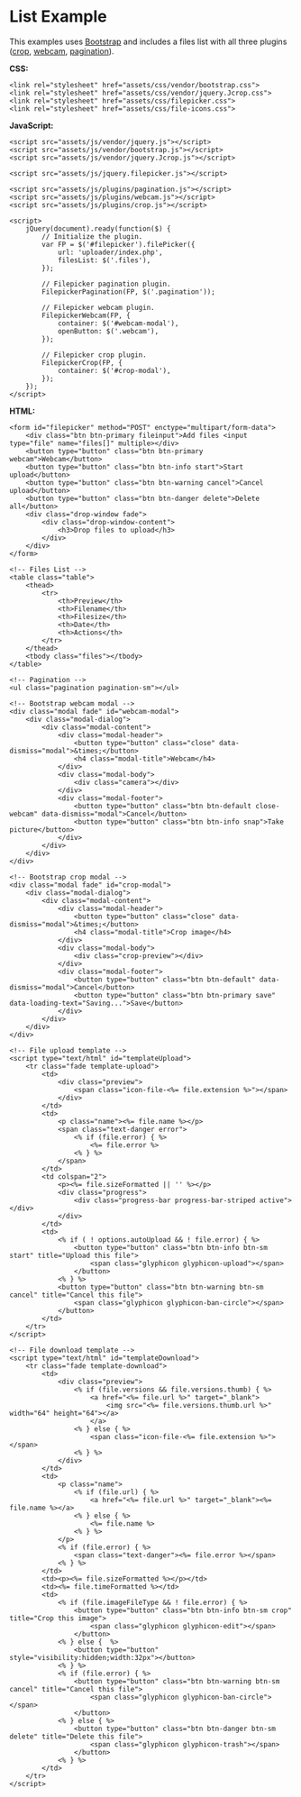# List Example

This examples uses [Bootstrap](http://getbootstrap.com/) and includes a files list with all three plugins ([crop](crop.md), [webcam](webcam.md), [pagination](pagination.md)).

__CSS:__

	<link rel="stylesheet" href="assets/css/vendor/bootstrap.css">
	<link rel="stylesheet" href="assets/css/vendor/jquery.Jcrop.css">
	<link rel="stylesheet" href="assets/css/filepicker.css">
	<link rel="stylesheet" href="assets/css/file-icons.css">

__JavaScript:__

	<script src="assets/js/vendor/jquery.js"></script>
	<script src="assets/js/vendor/bootstrap.js"></script>
	<script src="assets/js/vendor/jquery.Jcrop.js"></script>

	<script src="assets/js/jquery.filepicker.js"></script>

	<script src="assets/js/plugins/pagination.js"></script>
	<script src="assets/js/plugins/webcam.js"></script>
	<script src="assets/js/plugins/crop.js"></script>

	<script>
		jQuery(document).ready(function($) {
			// Initialize the plugin.
			var FP = $('#filepicker').filePicker({
				url: 'uploader/index.php',
				filesList: $('.files'),
			});

			// Filepicker pagination plugin.
			FilepickerPagination(FP, $('.pagination'));

			// Filepicker webcam plugin.
			FilepickerWebcam(FP, {
				container: $('#webcam-modal'),
				openButton: $('.webcam'),
			});

			// Filepicker crop plugin.
			FilepickerCrop(FP, {
				container: $('#crop-modal'),
			});
		});
	</script>

__HTML:__
	
	<form id="filepicker" method="POST" enctype="multipart/form-data">
		<div class="btn btn-primary fileinput">Add files <input type="file" name="files[]" multiple></div>
		<button type="button" class="btn btn-primary webcam">Webcam</button>
		<button type="button" class="btn btn-info start">Start upload</button>
		<button type="button" class="btn btn-warning cancel">Cancel upload</button>
		<button type="button" class="btn btn-danger delete">Delete all</button>
		<div class="drop-window fade">
			<div class="drop-window-content">
				<h3>Drop files to upload</h3>
			</div>
		</div>
	</form>
	
	<!-- Files List -->
	<table class="table">
		<thead>
			<tr>
				<th>Preview</th>
				<th>Filename</th>
				<th>Filesize</th>
				<th>Date</th>
				<th>Actions</th>
			</tr>
		</thead>
		<tbody class="files"></tbody>
	</table>
	
	<!-- Pagination -->
	<ul class="pagination pagination-sm"></ul>

	<!-- Bootstrap webcam modal -->
	<div class="modal fade" id="webcam-modal">
		<div class="modal-dialog">
			<div class="modal-content">
				<div class="modal-header">
					<button type="button" class="close" data-dismiss="modal">&times;</button>
					<h4 class="modal-title">Webcam</h4>
				</div>
				<div class="modal-body">
					<div class="camera"></div>
				</div>
				<div class="modal-footer">
					<button type="button" class="btn btn-default close-webcam" data-dismiss="modal">Cancel</button>
					<button type="button" class="btn btn-info snap">Take picture</button>
				</div>
			</div>
		</div>
	</div>

	<!-- Bootstrap crop modal -->
	<div class="modal fade" id="crop-modal">
		<div class="modal-dialog">
			<div class="modal-content">
				<div class="modal-header">
					<button type="button" class="close" data-dismiss="modal">&times;</button>
					<h4 class="modal-title">Crop image</h4>
				</div>
				<div class="modal-body">
					<div class="crop-preview"></div>
				</div>
				<div class="modal-footer">
					<button type="button" class="btn btn-default" data-dismiss="modal">Cancel</button>
					<button type="button" class="btn btn-primary save" data-loading-text="Saving...">Save</button>
				</div>
			</div>
		</div>
	</div>
	
	<!-- File upload template -->
	<script type="text/html" id="templateUpload">
		<tr class="fade template-upload">
			<td>
				<div class="preview">
					<span class="icon-file-<%= file.extension %>"></span>
				</div>
			</td>
			<td>
				<p class="name"><%= file.name %></p>
				<span class="text-danger error">
					<% if (file.error) { %>
						<%= file.error %>
					<% } %>
				</span>
			</td>
			<td colspan="2">
				<p><%= file.sizeFormatted || '' %></p>
				<div class="progress">
					<div class="progress-bar progress-bar-striped active"></div>
				</div>
			</td>
			<td>
				<% if ( ! options.autoUpload && ! file.error) { %>
					<button type="button" class="btn btn-info btn-sm start" title="Upload this file">
						<span class="glyphicon glyphicon-upload"></span>
					</button>
				<% } %>
				<button type="button" class="btn btn-warning btn-sm cancel" title="Cancel this file">
					<span class="glyphicon glyphicon-ban-circle"></span>
				</button>
			</td>
		</tr>
	</script>

	<!-- File download template -->
	<script type="text/html" id="templateDownload">
		<tr class="fade template-download">
			<td>
				<div class="preview">
					<% if (file.versions && file.versions.thumb) { %>
						<a href="<%= file.url %>" target="_blank">
							<img src="<%= file.versions.thumb.url %>" width="64" height="64"></a>
						</a>
					<% } else { %>
						<span class="icon-file-<%= file.extension %>"></span>
					<% } %>
				</div>
			</td>
			<td>
				<p class="name">
					<% if (file.url) { %>
						<a href="<%= file.url %>" target="_blank"><%= file.name %></a>
					<% } else { %>
						<%= file.name %>
					<% } %>
				</p>
				<% if (file.error) { %>
					<span class="text-danger"><%= file.error %></span>
				<% } %>
			</td>
			<td><p><%= file.sizeFormatted %></p></td>
			<td><%= file.timeFormatted %></td>
			<td>
				<% if (file.imageFileType && ! file.error) { %>
					<button type="button" class="btn btn-info btn-sm crop" title="Crop this image">
						<span class="glyphicon glyphicon-edit"></span>
					</button>
				<% } else {  %>
					<button type="button" style="visibility:hidden;width:32px"></button>
				<% } %>
				<% if (file.error) { %>
					<button type="button" class="btn btn-warning btn-sm cancel" title="Cancel this file">
						<span class="glyphicon glyphicon-ban-circle"></span>
					</button>
				<% } else { %>
					<button type="button" class="btn btn-danger btn-sm delete" title="Delete this file">
						<span class="glyphicon glyphicon-trash"></span>
					</button>
				<% } %>
			</td>
		</tr>
	</script>
